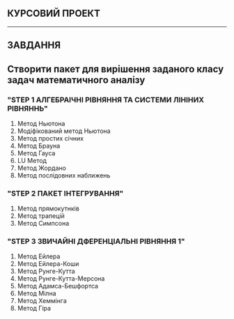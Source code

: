 ## **КУРСОВИЙ ПРОЕКТ**
***
## **ЗАВДАННЯ**
## Створити пакет для вирішення заданого класу задач математичного аналізу

### "STEP 1 АЛГЕБРАІЧНІ РІВНЯННЯ ТА СИСТЕМИ  ЛІНІНИХ РІВНЯННЬ"
1. Метод Ньютона
1. Модіфікований метод Ньютона
1. Метод простих січних
1. Метод Брауна
1. Метод Гауса
1. LU Метод
1. Метод Жордано
1. Метод послідовних наближень

### "STEP 2 ПАКЕТ ІНТЕГРУВАННЯ"
1. Метод прямокутнків
1. Метод трапецій
1. Метод Симпсона

### "STEP 3 ЗВИЧАЙНІ ДФЕРЕНЦІАЛЬНІ РІВНЯННЯ 1"
1. Метод Ейлера
1. Метод Ейлера-Коши
1. Метод Рунге-Кутта
1. Метод Рунге-Кутта-Мерсона
1. Метод Адамса-Бешфортса
1. Метод Мілна
1. Метод Хеммінга
1. Метод Гіра
